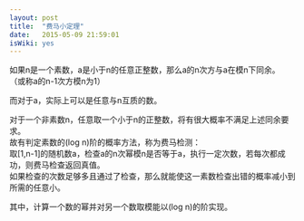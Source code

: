 ```yaml
---
layout: post
title:  "费马小定理"
date:   2015-05-09 21:59:01
isWiki: yes
---
```


如果n是一个素数，a是小于n的任意正整数，那么a的n次方与a在模n下同余。  
（或称a的n-1次方模n为1）  

而对于a，实际上可以是任意与n互质的数。

对于一个非素数n，任意取一个小于n的正整数，将有很大概率不满足上述同余要求。  
故有判定素数的(log n)阶的概率方法，称为费马检测：  
取[1,n-1]的随机数a，检查a的n次幂模n是否等于a，执行一定次数，若每次都成功，则费马检查返回真值。  
如果检查的次数足够多且通过了检查，那么就能使这一素数检查出错的概率减小到所需的任意小。

其中，计算一个数的幂并对另一个数取模能以(log n)的阶实现。
